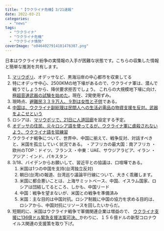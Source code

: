 ```yaml
---
title: "【ウクライナ危機】3/21速報"
date: 2022-03-21
categories: 
  - "news"
tags: 
  - "ウクライナ"
  - "ウクライナ危機"
  - "ウクライナ情勢"
coverImage: "o0464027914181476387.png"
---
```


日本はウクライナ紛争の実情報の入手が困難な状態です。こちらの収集した情報と簡単な推測を共有します。

1. [マリウポリ](https://www.nikkei.com/article/DGXZQOCB211AZ0R20C22A3000000/)、オデッサなど、黒海沿岸の中心都市を収束してる
2. 特にオデッサ中心、2500KMの地下壕があるので、ウクライナ軍は、潜んで戦うでしょうから、降伏要求拒否でしょう。 これらの大規模地下壕に向け、[極超音速武器の試験を始めた](https://www.jiji.com/jc/article?k=2022032000456&g=int)。現在、2発使用ずみ。
3. 現時点、[避難民３３９万人、９割は女性と子供](https://www.yomiuri.co.jp/world/20220320-OYT1T50220/)である。
4. [中国は、ウクライナ副総理は民間人への生活必需品の物資支援を反対。武器をよこせという](https://twitter.com/88Z_JieJieLGBT/status/1505148817586683909?s=20&t=hSQTZYHW0taPdE1B16CRQw)
5. ロシアは、[マリウポリで、21日に人道回廊](https://twitter.com/sputnik_jp/status/1505742080739475456?s=20&t=hSQTZYHW0taPdE1B16CRQw)を設定する予定。
6. [オデッサの住民、元々ロシア語を使ってるが、ウクライナ軍に虐殺されないよう、ウクライナ語を猛練習](https://twitter.com/sofimari21/status/1505736635979563011?s=20&t=hSQTZYHW0taPdE1B16CRQw)
7. ウクライナ戦争について、世界中、中国に揃えて、戦争反対、対話すべきと、米国を孤立していく状況である。 ・アフリカの最大国：南アフリカ ・欧州のTOP：ドイツ、フランス ・中東：UAE、サウジアラビア、イラン ・アジア：インド、パキスタン
8. 3/18、バイデンからお願いして、習近平との協議は、口喧嘩である。
    1. 米国は1つの中国を支持(台湾独立反対)
    2. 朝日(台湾)の報道、台湾巡り議論平行線について、大きく乖離します。
    3. 米国に都合悪いことは、上海サミットベース、中国、イスラム国家、ロシアは団結してるところ、しかも、中国リード
    4. 中国：戦争を望まないが、米国との戦争を準備済み
    5. 米国：主な目的は中国対抗。ロシア制裁に中国の協力を求める目的は、ロシアから、中国対抗にリソースを回したいからだ。
9. 短期的に、米国はウクライナ戦争で軍備関連企業は増益ので、 [ウクライナ支援に136億ドル緊急支援法案可決、](https://jp.reuters.com/article/us-budget-house-idJPKBN2L70AP)かわりに、１５６億ドルの新型コロナウイルス関連の支援策を取り下げ。

